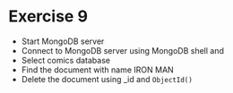 # Exercise 9

- Start MongoDB server
- Connect to MongoDB server using MongoDB shell and
- Select comics database
- Find the document with name IRON MAN
- Delete the document using \_id and `ObjectId()`
